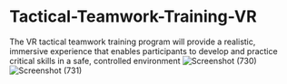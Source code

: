 # Tactical-Teamwork-Training-VR

The VR tactical teamwork training program will provide a realistic, immersive experience that enables participants to develop and practice critical skills in a safe, controlled environment
![Screenshot (730)](https://user-images.githubusercontent.com/89779224/225259595-ccb2a0ae-7327-432d-82d9-739380dc66d3.png)
![Screenshot (731)](https://user-images.githubusercontent.com/89779224/225259609-d0d87f07-b92f-476d-8816-94297d819557.png)
